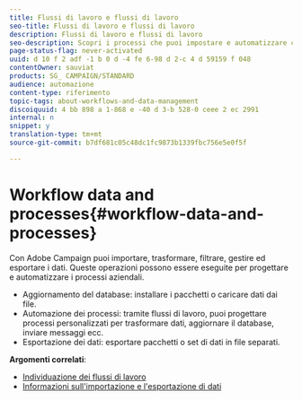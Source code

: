 ```yaml
---
title: Flussi di lavoro e flussi di lavoro
seo-title: Flussi di lavoro e flussi di lavoro
description: Flussi di lavoro e flussi di lavoro
seo-description: Scopri i processi che puoi impostare e automatizzare con Adobe Campaign.
page-status-flag: never-activated
uuid: d 10 f 2 adf -1 b 0 d -4 fe 6-98 d 2-c 4 d 59159 f 048
contentOwner: sauviat
products: SG_ CAMPAIGN/STANDARD
audience: automazione
content-type: riferimento
topic-tags: about-workflows-and-data-management
discoiquuid: 4 bb 898 a 1-868 e -40 d 3-b 528-0 ceee 2 ec 2991
internal: n
snippet: y
translation-type: tm+mt
source-git-commit: b7df681c05c48dc1fc9873b1339fbc756e5e0f5f

---
```



# Workflow data and processes{#workflow-data-and-processes}

Con Adobe Campaign puoi importare, trasformare, filtrare, gestire ed esportare i dati. Queste operazioni possono essere eseguite per progettare e automatizzare i processi aziendali.

* Aggiornamento del database: installare i pacchetti o caricare dati dai file.
* Automazione dei processi: tramite flussi di lavoro, puoi progettare processi personalizzati per trasformare dati, aggiornare il database, inviare messaggi ecc.
* Esportazione dei dati: esportare pacchetti o set di dati in file separati.

**Argomenti correlati**:

* [Individuazione dei flussi di lavoro](../../automating/using/discovering-workflows.md)
* [Informazioni sull'importazione e l'esportazione di dati](../../automating/using/about-data-import-and-export.md)

